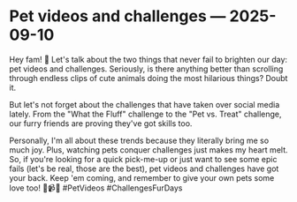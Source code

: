 # Pet videos and challenges — 2025-09-10

Hey fam! 🐾 Let's talk about the two things that never fail to brighten our day: pet videos and challenges. Seriously, is there anything better than scrolling through endless clips of cute animals doing the most hilarious things? Doubt it.

But let's not forget about the challenges that have taken over social media lately. From the "What the Fluff" challenge to the "Pet vs. Treat" challenge, our furry friends are proving they've got skills too.

Personally, I'm all about these trends because they literally bring me so much joy. Plus, watching pets conquer challenges just makes my heart melt. So, if you're looking for a quick pick-me-up or just want to see some epic fails (let's be real, those are the best), pet videos and challenges have got your back. Keep 'em coming, and remember to give your own pets some love too! 🐶📹💖 #PetVideos #ChallengesFurDays